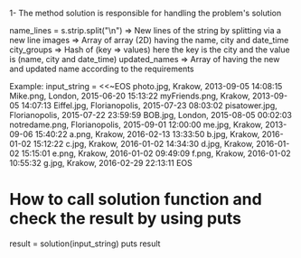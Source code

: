 1- The method solution is responsible for handling the problem's solution 

  name_lines = s.strip.split("\n")  => New lines of the string by splitting via a new line
  images => Array of array (2D)  having the name, city and date_time 
  city_groups => Hash of (key => values) here the key is the city and the value is (name, city and date_time)
  updated_names => Array of having the new and updated name according to the requirements

Example:
input_string = <<~EOS
  photo.jpg, Krakow, 2013-09-05 14:08:15
  Mike.png, London, 2015-06-20 15:13:22
  myFriends.png, Krakow, 2013-09-05 14:07:13
  Eiffel.jpg, Florianopolis, 2015-07-23 08:03:02
  pisatower.jpg, Florianopolis, 2015-07-22 23:59:59
  BOB.jpg, London, 2015-08-05 00:02:03
  notredame.png, Florianopolis, 2015-09-01 12:00:00
  me.jpg, Krakow, 2013-09-06 15:40:22
  a.png, Krakow, 2016-02-13 13:33:50
  b.jpg, Krakow, 2016-01-02 15:12:22
  c.jpg, Krakow, 2016-01-02 14:34:30
  d.jpg, Krakow, 2016-01-02 15:15:01
  e.png, Krakow, 2016-01-02 09:49:09
  f.png, Krakow, 2016-01-02 10:55:32
  g.jpg, Krakow, 2016-02-29 22:13:11
EOS

# How to call  solution function and check the result by using puts
result = solution(input_string)
puts result
